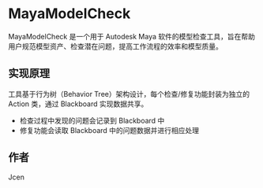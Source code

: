 # MayaModelCheck

MayaModelCheck 是一个用于 Autodesk Maya 软件的模型检查工具，旨在帮助用户规范模型资产、检查潜在问题，提高工作流程的效率和模型质量。



## 实现原理

工具基于行为树（Behavior Tree）架构设计，每个检查/修复功能封装为独立的 Action 类，通过 Blackboard 实现数据共享。

- 检查过程中发现的问题会记录到 Blackboard 中
- 修复功能会读取 Blackboard 中的问题数据并进行相应处理


## 作者

Jcen